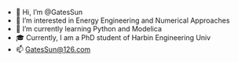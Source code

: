 - 👋 Hi, I’m @GatesSun
- 👀 I’m interested in Energy Engineering and Numerical Approaches
- 🌱 I’m currently learning Python and Modelica
- 🎓 Currently, I am a PhD student of Harbin Engineering Univ
- 📫 GatesSun@126.com

<!---
GatesSun/GatesSun is a ✨ special ✨ repository because its `README.md` (this file) appears on your GitHub profile.
You can click the Preview link to take a look at your changes.
--->
